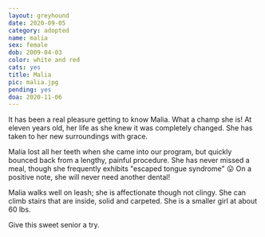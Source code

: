 ```yaml
---
layout: greyhound
date: 2020-09-05
category: adopted
name: malia
sex: female
dob: 2009-04-03
color: white and red
cats: yes
title: Malia
pic: malia.jpg
pending: yes
doa: 2020-11-06
---
```

It has been a real pleasure getting to know Malia. What a champ she is! At eleven years old, her life as she knew it was completely changed. She has taken to her new surroundings with grace. 

Malia lost all her teeth when she came into our program, but quickly bounced back from a lengthy, painful procedure.  She has never missed a meal, though she frequently exhibits "escaped tongue syndrome" 😛 On a positive note, she will never need another dental!

Malia walks well on leash; she is affectionate though not clingy. She can climb stairs that are inside, solid and carpeted. She is a smaller girl at about 60 lbs. 

Give this sweet senior a try.
